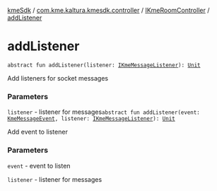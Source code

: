 [kmeSdk](../../index.md) / [com.kme.kaltura.kmesdk.controller](../index.md) / [IKmeRoomController](index.md) / [addListener](./add-listener.md)

# addListener

`abstract fun addListener(listener: `[`IKmeMessageListener`](../../com.kme.kaltura.kmesdk.ws/-i-kme-message-listener/index.md)`): `[`Unit`](https://kotlinlang.org/api/latest/jvm/stdlib/kotlin/-unit/index.html)

Add listeners for socket messages

### Parameters

`listener` - listener for messages`abstract fun addListener(event: `[`KmeMessageEvent`](../../com.kme.kaltura.kmesdk.ws.message/-kme-message-event/index.md)`, listener: `[`IKmeMessageListener`](../../com.kme.kaltura.kmesdk.ws/-i-kme-message-listener/index.md)`): `[`Unit`](https://kotlinlang.org/api/latest/jvm/stdlib/kotlin/-unit/index.html)

Add event to listener

### Parameters

`event` - event to listen

`listener` - listener for messages
